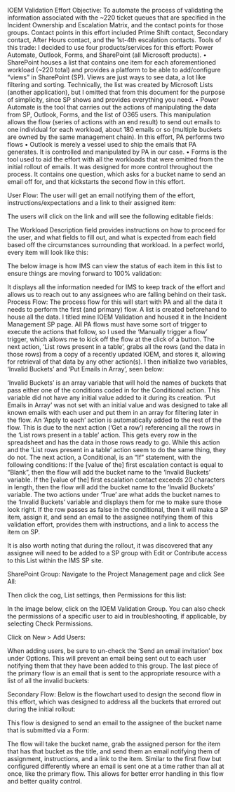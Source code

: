 IOEM Validation Effort
Objective:
To automate the process of validating the information associated with the ~220 ticket queues that are specified in the Incident Ownership and Escalation Matrix, and the contact points for those groups. Contact points in this effort included Prime Shift contact, Secondary contact, After Hours contact, and the 1st-4th escalation contacts. 
Tools of this trade:
I decided to use four products/services for this effort: Power Automate, Outlook, Forms, and SharePoint (all Microsoft products). 
•	SharePoint houses a list that contains one item for each aforementioned workload (~220 total) and provides a platform to be able to add/configure “views” in SharePoint (SP). Views are just ways to see data, a lot like filtering and sorting. Technically, the list was created by Microsoft Lists (another application), but I omitted that from this document for the purpose of simplicity, since SP shows and provides everything you need. 
•	Power Automate is the tool that carries out the actions of manipulating the data from SP, Outlook, Forms, and the list of O365 users. This manipulation allows the flow (series of actions with an end result) to send out emails to one individual for each workload, about 180 emails or so (multiple buckets are owned by the same management chain). In this effort, PA performs two flows
•	Outlook is merely a vessel used to ship the emails that PA generates. It is controlled and manipulated by PA in our case.
•	Forms is the tool used to aid the effort with all the workloads that were omitted from the initial rollout of emails. It was designed for more control throughout the process. It contains one question, which asks for a bucket name to send an email off for, and that kickstarts the second flow in this effort. 







User Flow:
The user will get an email notifying them of the effort, instructions/expectations and a link to their assigned item:

 

The users will click on the link and will see the following editable fields:

 

The Workload Description field provides instructions on how to proceed for the user, and what fields to fill out, and what is expected from each field based off the circumstances surrounding that workload. In a perfect world, every item will look like this:

 
The below image is how IMS can view the status of each item in this list to ensure things are moving forward to 100% validation:

 

It displays all the information needed for IMS to keep track of the effort and allows us to reach out to any assignees who are falling behind on their task. 
Process Flow:
The process flow for this will start with PA and all the data it needs to perform the first (and primary) flow. A list is created beforehand to house all the data. I titled mine IOEM Validation and housed it in the Incident Management SP page. 
All PA flows must have some sort of trigger to execute the actions that follow, so I used the ‘Manually trigger a flow’ trigger, which allows me to kick off the flow at the click of a button. The next action, ‘List rows present in a table’, grabs all the rows (and the data in those rows) from a copy of a recently updated IOEM, and stores it, allowing for retrieval of that data by any other action(s). I then initialize two variables, ‘Invalid Buckets’ and ‘Put Emails in Array’, seen below:

 

‘Invalid Buckets’ is an array variable that will hold the names of buckets that pass either one of the conditions coded in for the Conditional action. This variable did not have any initial value added to it during its creation. ‘Put Emails in Array’ was not set with an initial value and was designed to take all known emails with each user and put them in an array for filtering later in the flow. 
An ‘Apply to each’ action is automatically added to the rest of the flow. This is due to the next action (‘Get a row’) referencing all the rows in the ‘List rows present in a table’ action. This gets every row in the spreadsheet and has the data in those rows ready to go. While this action and the ‘List rows present in a table’ action seem to do the same thing, they do not. The next action, a Conditional, is an “If” statement, with the following conditions: 
If the [value of the] first escalation contact is equal to “Blank”, then the flow will add the bucket name to the ‘Invalid Buckets’ variable. 
If the [value of the] first escalation contact exceeds 20 characters in length, then the flow will add the bucket name to the ‘Invalid Buckets’ variable. 
The two actions under ‘True’ are what adds the bucket names to the ‘Invalid Buckets’ variable and displays them for me to make sure those look right. If the row passes as false in the conditional, then it will make a SP item, assign it, and send an email to the assignee notifying them of this validation effort, provides them with instructions, and a link to access the item on SP. 

 

It is also worth noting that during the rollout, it was discovered that any assignee will need to be added to a SP group with Edit or Contribute access to this List within the IMS SP site. 






SharePoint Group:
Navigate to the Project Management page and click See All:

 

Then click the cog, List settings, then Permissions for this list:           

  

 

In the image below, click on the IOEM Validation Group. You can also check the permissions of a specific user to aid in troubleshooting, if applicable, by selecting Check Permissions. 

 

Click on New > Add Users:

 

When adding users, be sure to un-check the ‘Send an email invitation’ box under Options. This will prevent an email being sent out to each user notifying them that they have been added to this group. 
The last piece of the primary flow is an email that is sent to the appropriate resource with a list of all the invalid buckets:
 
Secondary Flow:
Below is the flowchart used to design the second flow in this effort, which was designed to address all the buckets that errored out during the initial rollout:

 
This flow is designed to send an email to the assignee of the bucket name that is submitted via a Form:

 

The flow will take the bucket name, grab the assigned person for the item that has that bucket as the title, and send them an email notifying them of assignment, instructions, and a link to the item. Similar to the first flow but configured differently where an email is sent one at a time rather than all at once, like the primary flow. This allows for better error handling in this flow and better quality control. 
